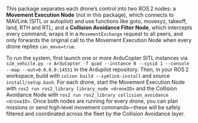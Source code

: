 This package separates each drone’s control into two ROS 2 nodes: a **Movement Execution Node** (not in this package), which connects to MAVLink (SITL or autopilot) and use functions like goto, movexyz, takeoff, land, RTH and RTL; and a **Collision Avoidance Filter Node**, which intercepts every command, wraps it in a `MovementExchange` request to all peers, and only forwards the original call to the Movement Execution Node when every drone replies `can_move=true`.

To run the system, first launch one or more ArduCopter SITL instances via `sim_vehicle.py -v ArduCopter -f quad --instance 0 --sysid 1 --console --map --out=0.0.0.0:14551` in the Ardupilot repository. Then, in your ROS 2 workspace, build with `colcon build --symlink-install` and source `install/setup.bash`. For each drone, start the Movement Execution Node with `ros2 run ros2_library library_node <droneID>` and the Collision Avoidance Node with `ros2 run ros2_library collision_avoidance <droneID>`. Once both nodes are running for every drone, you can plan missions or send high‑level movement commands—these will be safely filtered and coordinated across the fleet by the Collision Avoidance layer.
